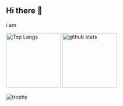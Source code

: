## Hi there 👋

i am 

<!--
**immoraroutine/immoraroutine** is a ✨ _special_ ✨ repository because its `README.md` (this file) appears on your GitHub profile.

Here are some ideas to get you started:
-->

<p align="left"> 
  <img alt="Top Langs" height="150px" src="https://github-readme-stats.vercel.app/api/top-langs/?username=immoraroutine&layout=compact&count_private=true&show_icons=true" />
  <img alt="github stats" height="150px" src="https://github-readme-stats.vercel.app/api?username=immoraroutine&count_private=true&show_icons=true&show_icons=true" />
</p>

![trophy](https://github-profile-trophy.vercel.app/?username=immoraroutine&column=7)
